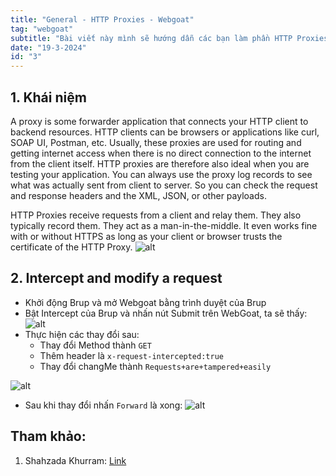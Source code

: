 ```yaml
---
title: "General - HTTP Proxies - Webgoat"
tag: "webgoat"
subtitle: "Bài viết này mình sẽ hướng dẫn các bạn làm phần HTTP Proxies - General"
date: "19-3-2024"
id: "3"
---
```


## 1. Khái niệm

A proxy is some forwarder application that connects your HTTP client to backend resources. HTTP clients can be browsers or applications like curl, SOAP UI, Postman, etc. Usually, these proxies are used for routing and getting internet access when there is no direct connection to the internet from the client itself. HTTP proxies are therefore also ideal when you are testing your application. You can always use the proxy log records to see what was actually sent from client to server. So you can check the request and response headers and the XML, JSON, or other payloads.

HTTP Proxies receive requests from a client and relay them. They also typically record them. They act as a man-in-the-middle. It even works fine with or without HTTPS as long as your client or browser trusts the certificate of the HTTP Proxy.
![alt](/images/webgoat/H10.png)

## 2. Intercept and modify a request

- Khởi động Brup và mở Webgoat bằng trình duyệt của Brup
- Bật Intercept của Brup và nhấn nút Submit trên WebGoat, ta sẽ thấy:
  ![alt](/images/webgoat/H11.png)
- Thực hiện các thay đổi sau:
  - Thay đổi Method thành `GET`
  - Thêm header là `x-request-intercepted:true`
  - Thay đổi changMe thành `Requests+are+tampered+easily`

![alt](/images/webgoat/H12.png)

- Sau khi thay đổi nhấn `Forward` là xong:
  ![alt](/images/webgoat/H13.png)

## Tham khảo:

1.  Shahzada Khurram: [Link](https://www.youtube.com/watch?v=LjPMTbt9aAE "Link")
